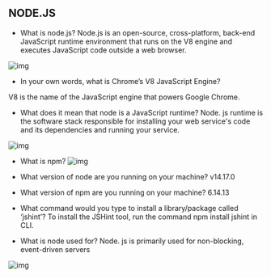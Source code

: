## NODE.JS

- What is node.js?
Node.js is an open-source, cross-platform, back-end JavaScript runtime environment that runs on the V8 engine and executes JavaScript code outside a web browser.

![img](https://www.hebergementwebs.com/image/1a/1a246e23860e0776f9b52a1763fff5f2.jpg/node-js-quick-guide.jpg) 


- In your own words, what is Chrome’s V8 JavaScript Engine?

V8 is the name of the JavaScript engine that powers Google Chrome.


- What does it mean that node is a JavaScript runtime?
Node. js runtime is the software stack responsible for installing your web service's code and its dependencies and running your service.

![img](https://lh3.googleusercontent.com/proxy/g-yi5g_MFvNtIwbZsj2RiBwEPSX1HGfLRnUeRIZOxuI5Uwt5bveHHlGt-uTnd0mNko_H5kPauihZLymtD4iT3NhEByonDURM8fML_fOJBL70eq51Fls28qIbL2ooEQ)

- What is npm?
![img](https://cfvod.kaltura.com/p/1926081/sp/192608100/thumbnail/entry_id/0_m6lb6evt/version/100012/width/372/height/209)

- What version of node are you running on your machine?
v14.17.0

- What version of npm are you running on your machine?
6.14.13

- What command would you type to install a library/package called ‘jshint’? 
To install the JSHint tool, run the command npm install jshint in CLI.

- What is node used for? 
Node. js is primarily used for non-blocking, event-driven servers

![img](https://seeromega.com/wp-content/uploads/2019/06/node-js-javascript-engine.jpg)